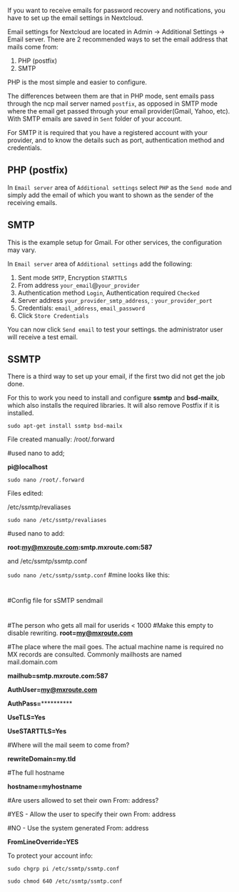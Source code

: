 If you want to receive emails for password recovery and notifications, you have to set up the email settings in Nextcloud.

Email settings for Nextcloud are located in Admin -> Additional Settings -> Email server. There are 2 recommended ways to set the email address that mails come from:

1. PHP (postfix)
2. SMTP

PHP is the most simple and easier to configure.

The differences between them are that in PHP mode, sent emails pass through the ncp mail server named `postfix`, as opposed in SMTP mode where the email get passed through your email provider(Gmail, Yahoo, etc). With SMTP emails are saved in `Sent` folder of your account. 

For SMTP it is required that you have a registered account with your provider, and to know the details such as port, authentication method and credentials.

## PHP (postfix)

In `Email server` area of `Additional settings` select `PHP` as the `Send mode` and simply add the email of which you want to shown as the sender of the receiving emails.

## SMTP

This is the example setup for Gmail. For other services, the configuration may vary.

In `Email server` area of `Additional settings` add the following:

1. Sent mode `SMTP`, Encryption `STARTTLS`
2. From address `your_email`@`your_provider`
3. Authentication method `Login`, Authentication required `Checked`
4. Server address `your_provider_smtp_address`, : `your_provider_port`
5. Credentials: `email_address`, `email_password`
6. Click `Store Credentials`

You can now click `Send email` to test your settings. the administrator user will receive a test email.

## SSMTP

There is a third way to set up your email, if the first two did not get the job done.

For this to work you need to install and configure **ssmtp** and **bsd-mailx**, which also installs the required libraries. It will also remove Postfix if it is installed.
 
`sudo apt-get install ssmtp bsd-mailx`
 
File created manually:
/root/.forward  
 
#used nano to add; 

**pi@localhost**

`sudo nano /root/.forward`

Files edited:

/etc/ssmtp/revaliases

`sudo nano /etc/ssmtp/revaliases`

#used nano to add: 

**root:my@mxroute.com:smtp.mxroute.com:587**

and
/etc/ssmtp/ssmtp.conf

`sudo nano /etc/ssmtp/ssmtp.conf`
#mine looks like this:
#
#Config file for sSMTP sendmail
#
#The person who gets all mail for userids < 1000
#Make this empty to disable rewriting.
**root=my@mxroute.com**

#The place where the mail goes. The actual machine name is required no
MX records are consulted. Commonly mailhosts are named mail.domain.com

**mailhub=smtp.mxroute.com:587**

**AuthUser=my@mxroute.com**

**AuthPass=************

**UseTLS=Yes**

**UseSTARTTLS=Yes**


#Where will the mail seem to come from?

**rewriteDomain=my.tld**

#The full hostname

**hostname=myhostname**

#Are users allowed to set their own From: address?

#YES - Allow the user to specify their own From: address

#NO - Use the system generated From: address

**FromLineOverride=YES**

To protect your account info:

`sudo chgrp pi /etc/ssmtp/ssmtp.conf`

`sudo chmod 640 /etc/ssmtp/ssmtp.conf`
